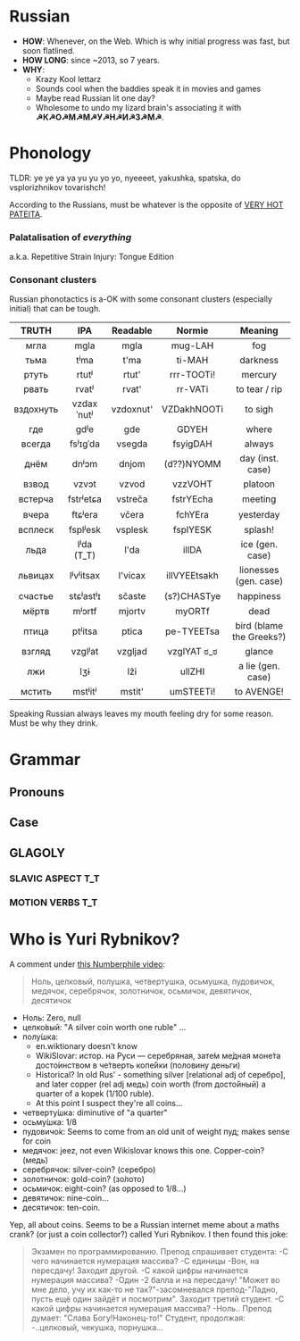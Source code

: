 Russian
=======

* **HOW**: Whenever, on the Web. Which is why initial progress was fast, but soon flatlined.
* **HOW LONG**: since ~2013, so 7 years.
* **WHY**:
    * Krazy Kool lettarz
    * Sounds cool when the baddies speak it in movies and games
    * Maybe read Russian lit one day?
    * Wholesome to undo my lizard brain's associating it with **☭К☭О☭М☭М☭У☭Н☭И☭З☭М☭**.
    
# Phonology
TLDR: ye ye ya ya yu yu yo yo, nyeeeet, yakushka, spatska, do vsplorizhnikov tovarishch!

According to the Russians, must be whatever is the opposite of [VERY HOT PATEITA](https://www.youtube.com/watch?v=-2LaVuvCj-I).

### Palatalisation of *everything*
a.k.a. Repetitive Strain Injury: Tongue Edition

### Consonant clusters
Russian phonotactics is a-OK with some consonant clusters (especially initial) that can be tough.

| TRUTH     | IPA   | Readable   | Normie    | Meaning
|:---------:|:-----:|:----------:|:---------:|:--------:
| мгла      | mgla  | mgla       | mug-LAH   | fog
| тьма      | tʲma  | t'ma       | ti-MAH    | darkness
| ртуть     | rtutʲ | rtut'      | rrr-TOOTi!| mercury
| рвать     | rvatʲ | rvat'      | rr-VATi   | to tear / rip
| вздохнуть | vzdaxˈnutʲ | vzdoxnut' | VZDakhNOOTi | to sigh
| где       | gdʲe  | gde        | GDYEH     | where
| всегда    | fsʲɪgˈda | vsegda  | fsyigDAH  | always
| днём      | dnʲɔm | dnjom      | (d??)NYOMM | day (inst. case)
| взвод     | vzvɔt | vzvod      | vzzVOHT   | platoon
| встерча   | fstrʲetɕa | vstreča | fstrYEcha | meeting
| вчера     | ftɕʲera | včera    | fchYEra   | yesterday
| всплеск   | fsplʲesk | vsplesk | fsplYESK  | splash!
| льда      | lʲda (T_T) | l'da    | illDA    | ice (gen. case)
| львицах   | lʲvʲitsax | l'vicax  | illVYEEtsakh | lionesses (gen. case)
| счастье   | stɕʲastʲɪ | sčaste   | (s?)CHASTye | happiness
| мёртв     | mʲɔrtf | mjortv  | myORTf | dead
| птица     | ptʲitsa | ptica  | pe-TYEETsa | bird (blame the Greeks?)
| взгляд    | vzglʲat | vzgljad | vzglYAT ಠ_ಠ | glance
| лжи       | lʒɨ | lži | ullZHI | a lie (gen. case)
| мстить    | mstʲitʲ | mstit' | umSTEETi! | to AVENGE!

Speaking Russian always leaves my mouth feeling dry for some reason. Must be why they drink.

# Grammar

## Pronouns

## Case

## GLAGOLY

### SLAVIC ASPECT T_T

### MOTION VERBS T_T

# Who is Yuri Rybnikov?
A comment under [this Numberphile video](https://www.youtube.com/watch?v=HJ_PP5rqLg0):
> Ноль, целковый, полушка, четвертушка, осьмушка, пудовичок, медячок, серебрячок, золотничок, осьмичок, девятичок, десятичок

* Ноль: Zero, null
* целко́вый: "A silver coin worth one ruble" ...
* полу́шка:
    - en.wiktionary doesn't know
    - WikiSlovar: истор. на Руси — серебряная, зате́м ме́дная моне́та досто́инством в че́тверть копе́йки (половину деньги)
    - Historical? In old Rus' - something silver [relational adj of серебро́], and later copper (rel adj медь) coin worth (from досто́йный) a quarter of a kopek (1/100 ruble).
    - At this point I suspect they're all coins...
* четверту́шка: diminutive of "a quarter"
* осьму́шка: 1/8
* пудовичо́к: Seems to come from an old unit of weight пуд; makes sense for coin
* медячок: jeez, not even Wikislovar knows this one. Copper-coin? (медь)
* серебрячок: silver-coin? (серебро)
* золотничок: gold-coin? (зо́лото)
* осьмичок: eight-coin? (as opposed to 1/8...)
* девятичок: nine-coin...
* десятичок: ten-coin.

Yep, all about coins. Seems to be a Russian internet meme about a maths crank? (or just a coin collector?) called Yuri Rybnikov. I then found this joke:

> Экзамен по программированию. Препод спрашивает студента:
> -С чего начинается нумерация массива?
> -С единицы
> -Вон, на пересдачу!
> Заходит другой.
> -С какой цифры начинается нумерация массива? 
> -Один
> -2 балла и на пересдачу!
> "Может во мне дело, учу их как-то не так?"-засомневался препод-"Ладно, пусть ещё один зайдёт и посмотрим".
> Заходит третий студент.
> -С какой цифры начинается нумерация массива? 
> -Ноль..
> Препод думает: "Слава Богу!Наконец-то!"
> Студент, продолжая:
> -..целковый, чекушка, порнушка...

